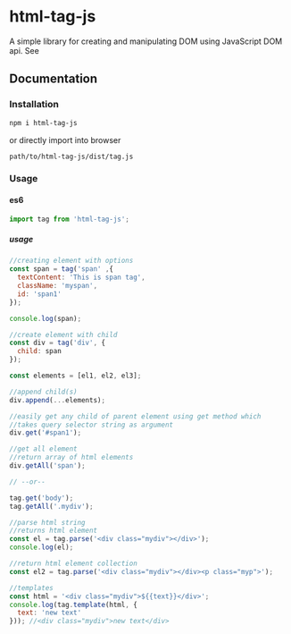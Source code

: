 # html-tag-js

A simple library for creating and manipulating DOM using JavaScript DOM api.
See

## Documentation

### Installation

```bash
npm i html-tag-js
```

or directly import into browser

```text
path/to/html-tag-js/dist/tag.js
```

### Usage

#### es6

```javascript
import tag from 'html-tag-js';
```

##### usage

```javascript
//creating element with options
const span = tag('span' ,{
  textContent: 'This is span tag',
  className: 'myspan',
  id: 'span1'
});

console.log(span);

//create element with child
const div = tag('div', {
  child: span
});

const elements = [el1, el2, el3];

//append child(s)
div.append(...elements);

//easily get any child of parent element using get method which
//takes query selector string as argument
div.get('#span1');

//get all element
//return array of html elements
div.getAll('span');

// --or--

tag.get('body');
tag.getAll('.mydiv');

//parse html string
//returns html element
const el = tag.parse('<div class="mydiv"></div>');
console.log(el);

//return html element collection
const el2 = tag.parse('<div class="mydiv"></div><p class="myp">');

//templates
const html = '<div class="mydiv">${{text}}</div>';
console.log(tag.template(html, {
  text: 'new text'
})); //<div class="mydiv">new text</div>


```
